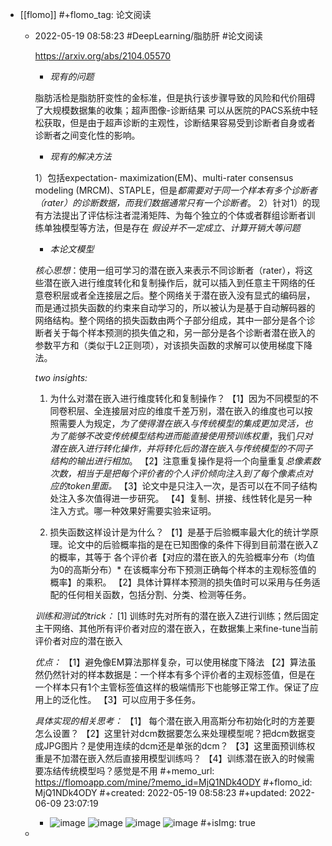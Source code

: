 - [[flomo]]
  #+flomo_tag: 论文阅读
	- 2022-05-19 08:58:23
	   #DeepLearning/脂肪肝 #论文阅读
	  
	  https://arxiv.org/abs/2104.05570
	  
	  * *现有的问题*
	  
	  脂肪活检是脂肪肝变性的金标准，但是执行该步骤导致的风险和代价阻碍了大规模数据集的收集；超声图像-诊断结果 可以从医院的PACS系统中轻松获取，但是由于超声诊断的主观性，诊断结果容易受到诊断者自身或者诊断者之间变化性的影响。
	  
	  * *现有的解决方法*
	  
	  1）包括expectation- maximization(EM)、multi-rater consensus modeling (MRCM)、STAPLE，但是*都需要对于同一个样本有多个诊断者（rater）的诊断数据，而我们数据通常只有一个诊断者*。
	  2）针对1）的现有方法提出了评估标注者混淆矩阵、为每个独立的个体或者群组诊断者训练单独模型等方法，但是存在 *假设并不一定成立、计算开销大等问题*
	  
	  * *本论文模型*
	  
	  *核心思想*：使用一组可学习的潜在嵌入来表示不同诊断者（rater），将这些潜在嵌入进行维度转化和复制操作后，就可以插入到任意主干网络的任意卷积层或者全连接层之后。整个网络关于潜在嵌入没有显式的编码层，而是通过损失函数的约束来自动学习的，所以被认为是基于自动解码器的网络结构。整个网络的损失函数由两个子部分组成，其中一部分是各个诊断者关于每个样本预测的损失值之和，另一部分是各个诊断者潜在嵌入的参数平方和（类似于L2正则项），对该损失函数的求解可以使用梯度下降法。
	  
	  *two insights:*
	  1) 为什么对潜在嵌入进行维度转化和复制操作？
	  【1】因为不同模型的不同卷积层、全连接层对应的维度千差万别，潜在嵌入的维度也可以按照需要人为规定，*为了使得潜在嵌入与传统模型的集成更加灵活，也为了能够不改变传统模型结构进而能直接使用预训练权重*，我们*只对潜在嵌入进行转化操作，并将转化后的潜在嵌入与传统模型的不同子结构的输出进行相加*。
	  【2】注意重复操作是将一个向量重复*总像素数 次数，相当于是把每个评价者的个人评价倾向注入到了每个像素点对应的token里面。*
	  【3】论文中是只注入一次，是否可以在不同子结构处注入多次值得进一步研究。
	  【4】复制、拼接、线性转化是另一种注入方式。哪一种效果好需要实验来证明。
	  
	  2) 损失函数这样设计是为什么？
	  【1】是基于后验概率最大化的统计学原理。论文中的后验概率指的是在已知图像的条件下得到目前潜在嵌入Z的概率，其等于 各个评价者【对应的潜在嵌入的先验概率分布（均值为0的高斯分布）* 在该概率分布下预测正确每个样本的主观标签值的概率】的乘积。
	  【2】具体计算样本预测的损失值时可以采用与任务适配的任何相关函数，包括分割、分类、检测等任务。
	  
	  *训练和测试的trick：*
	  [1] 训练时先对所有的潜在嵌入Z进行训练；然后固定主干网络、其他所有评价者对应的潜在嵌入，在数据集上来fine-tune当前评价者对应的潜在嵌入
	  
	  *优点：*
	  【1】避免像EM算法那样复杂，可以使用梯度下降法
	  【2】算法虽然仍然针对的样本数据是：一个样本有多个评价者的主观标签值，但是在一个样本只有1个主管标签值这样的极端情形下也能够正常工作。保证了应用上的泛化性。
	  【3】可以应用于多任务。
	  
	  
	  *具体实现的相关思考：*
	  【1】 每个潜在嵌入用高斯分布初始化时的方差要怎么设置？
	  【2】这里针对dcm数据要怎么来处理模型呢？把dcm数据变成JPG图片？是使用连续的dcm还是单张的dcm？
	  【3】这里面预训练权重是不加潜在嵌入然后直接用模型训练吗？
	  【4】训练潜在嵌入的时候需要冻结传统模型吗？感觉是不用
	  #+memo_url: https://flomoapp.com/mine/?memo_id=MjQ1NDk4ODY
	  #+flomo_id: MjQ1NDk4ODY
	  #+created: 2022-05-19 08:58:23
	  #+updated: 2022-06-09 23:07:19
		- ![image](https://flomo.oss-cn-shanghai.aliyuncs.com/file/2022-05-19/370015/cf0ece25f3631fa9973e7304e7f47f63.png?OSSAccessKeyId=LTAI4G9PcaGksWVKCPrE1TVL&Expires=1677138004&Signature=1fT3uESBNobdPNVzxboPEoiAATI%3D)
		  ![image](https://flomo.oss-cn-shanghai.aliyuncs.com/file/2022-05-19/370015/7a6c87913815b64d62cecf83af4815ce.png?OSSAccessKeyId=LTAI4G9PcaGksWVKCPrE1TVL&Expires=1677138004&Signature=is0RqmH62FNXglw%2BWNjBeO2fiGI%3D)
		  ![image](https://flomo.oss-cn-shanghai.aliyuncs.com/file/2022-05-19/370015/1e58782a979b552d0ee55c1f7d672cb2.png?OSSAccessKeyId=LTAI4G9PcaGksWVKCPrE1TVL&Expires=1677138004&Signature=xhLteFa5hYaC%2B2b6yG1RHZ0HsIg%3D)
		  ![image](https://flomo.oss-cn-shanghai.aliyuncs.com/file/2022-05-19/370015/7409526faf0fbd59b9dbd3ec8bc8e61b.png?OSSAccessKeyId=LTAI4G9PcaGksWVKCPrE1TVL&Expires=1677138004&Signature=wUNnW7TgQgxebu7BrfrsS9pTfCg%3D)
		  #+isImg: true
	-